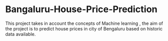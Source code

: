 # Bangaluru-House-Price-Prediction
This project takes in account the concepts of Machine learning , the aim of the project is to predict house prices in city of Bengaluru based on historic data available.
